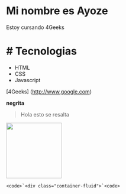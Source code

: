# Mi nombre es Ayoze

Estoy cursando 4Geeks

# # Tecnologias

- HTML
- CSS
- Javascript

[4Geeks] (http://www.google.com)

**negrita**

> Hola esto se resalta

<img src="https://cdn.pixabay.com/photo/2023/05/28/07/42/zebra-8023066_640.jpg" atl="..." height="150">

``<code>`<div class="container-fluid">`<code>``
